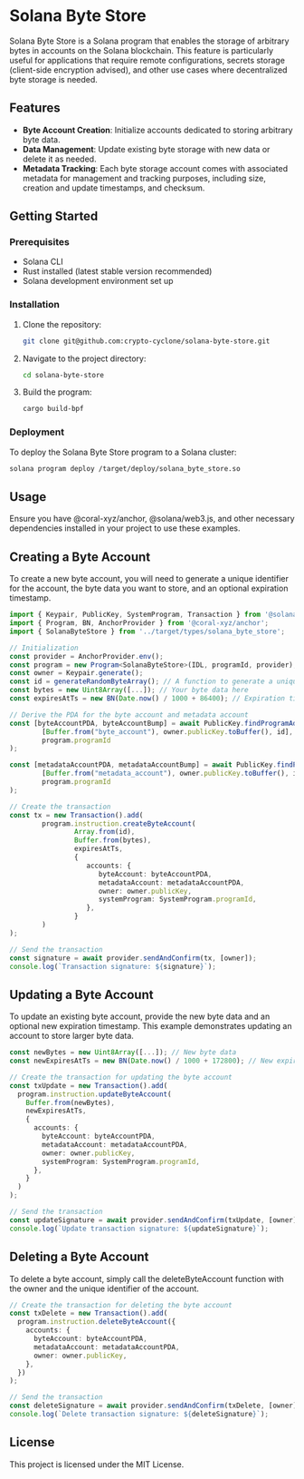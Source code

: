 # Solana Byte Store

Solana Byte Store is a Solana program that enables the storage of arbitrary bytes in accounts on the Solana blockchain. This feature is particularly useful for applications that require remote configurations, secrets storage (client-side encryption advised), and other use cases where decentralized byte storage is needed.

## Features

- **Byte Account Creation**: Initialize accounts dedicated to storing arbitrary byte data.
- **Data Management**: Update existing byte storage with new data or delete it as needed.
- **Metadata Tracking**: Each byte storage account comes with associated metadata for management and tracking purposes, including size, creation and update timestamps, and checksum.

## Getting Started

### Prerequisites

- Solana CLI
- Rust installed (latest stable version recommended)
- Solana development environment set up

### Installation

1. Clone the repository:

    ```bash
    git clone git@github.com:crypto-cyclone/solana-byte-store.git
    ```

2. Navigate to the project directory:

    ```bash
    cd solana-byte-store
    ```

3. Build the program:

    ```bash
    cargo build-bpf
    ```

### Deployment

To deploy the Solana Byte Store program to a Solana cluster:

```bash
solana program deploy /target/deploy/solana_byte_store.so
```

## Usage
Ensure you have @coral-xyz/anchor, @solana/web3.js, and other necessary dependencies installed in your project to use these examples.

## Creating a Byte Account
To create a new byte account, you will need to generate a unique identifier for the account, the byte data you want to store, and an optional expiration timestamp.

```typescript
import { Keypair, PublicKey, SystemProgram, Transaction } from '@solana/web3.js';
import { Program, BN, AnchorProvider } from '@coral-xyz/anchor';
import { SolanaByteStore } from '../target/types/solana_byte_store';

// Initialization
const provider = AnchorProvider.env();
const program = new Program<SolanaByteStore>(IDL, programId, provider);
const owner = Keypair.generate();
const id = generateRandomByteArray(); // A function to generate a unique identifier
const bytes = new Uint8Array([...]); // Your byte data here
const expiresAtTs = new BN(Date.now() / 1000 + 86400); // Expiration timestamp (optional)

// Derive the PDA for the byte account and metadata account
const [byteAccountPDA, byteAccountBump] = await PublicKey.findProgramAddress(
        [Buffer.from("byte_account"), owner.publicKey.toBuffer(), id],
        program.programId
);

const [metadataAccountPDA, metadataAccountBump] = await PublicKey.findProgramAddress(
        [Buffer.from("metadata_account"), owner.publicKey.toBuffer(), id],
        program.programId
);

// Create the transaction
const tx = new Transaction().add(
        program.instruction.createByteAccount(
                Array.from(id),
                Buffer.from(bytes),
                expiresAtTs,
                {
                   accounts: {
                      byteAccount: byteAccountPDA,
                      metadataAccount: metadataAccountPDA,
                      owner: owner.publicKey,
                      systemProgram: SystemProgram.programId,
                   },
                }
        )
);

// Send the transaction
const signature = await provider.sendAndConfirm(tx, [owner]);
console.log(`Transaction signature: ${signature}`);
```

## Updating a Byte Account
To update an existing byte account, provide the new byte data and an optional new expiration timestamp. This example demonstrates updating an account to store larger byte data.

```typescript
const newBytes = new Uint8Array([...]); // New byte data
const newExpiresAtTs = new BN(Date.now() / 1000 + 172800); // New expiration timestamp (optional)

// Create the transaction for updating the byte account
const txUpdate = new Transaction().add(
  program.instruction.updateByteAccount(
    Buffer.from(newBytes),
    newExpiresAtTs,
    {
      accounts: {
        byteAccount: byteAccountPDA,
        metadataAccount: metadataAccountPDA,
        owner: owner.publicKey,
        systemProgram: SystemProgram.programId,
      },
    }
  )
);

// Send the transaction
const updateSignature = await provider.sendAndConfirm(txUpdate, [owner]);
console.log(`Update transaction signature: ${updateSignature}`);

```

## Deleting a Byte Account
To delete a byte account, simply call the deleteByteAccount function with the owner and the unique identifier of the account.

```typescript
// Create the transaction for deleting the byte account
const txDelete = new Transaction().add(
  program.instruction.deleteByteAccount({
    accounts: {
      byteAccount: byteAccountPDA,
      metadataAccount: metadataAccountPDA,
      owner: owner.publicKey,
    },
  })
);

// Send the transaction
const deleteSignature = await provider.sendAndConfirm(txDelete, [owner]);
console.log(`Delete transaction signature: ${deleteSignature}`);

```

## License
This project is licensed under the MIT License.